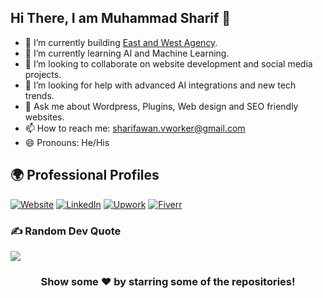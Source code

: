 ## Hi There, I am Muhammad Sharif 👋

- 🔭 I’m currently building [East and West Agency](https://eastandwestagency.com).
- 🌱 I’m currently learning AI and Machine Learning.
- 👯 I’m looking to collaborate on website development and social media projects.
- 🤔 I’m looking for help with advanced AI integrations and new tech trends.
- 💬 Ask me about Wordpress, Plugins, Web design and SEO friendly websites.
- 📫 How to reach me: sharifawan.vworker@gmail.com
- 😄 Pronouns: He/His

## 🌍 Professional Profiles
[![Website](https://img.shields.io/badge/Website-East_and_West_Agency-0A0A0A?style=for-the-badge&logo=google-chrome&logoColor=white)](https://eastandwestagency.com)
[![LinkedIn](https://img.shields.io/badge/LinkedIn-0077B5?style=for-the-badge&logo=linkedin&logoColor=white)](https://www.linkedin.com/in/sharif-awan-00984a59/)
[![Upwork](https://img.shields.io/badge/Upwork-6FDA44?style=for-the-badge&logo=upwork&logoColor=white)](https://www.upwork.com/freelancers/~01bdaa72f524bd9560)
[![Fiverr](https://img.shields.io/badge/Fiverr-1DBF73?style=for-the-badge&logo=fiverr&logoColor=white)](https://www.fiverr.com/sharifawan)

### ✍️ Random Dev Quote
![](https://quotes-github-readme.vercel.app/api?type=horizontal&theme=vue)

<div align="center">

### Show some ❤️ by starring some of the repositories!

</div>

